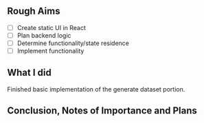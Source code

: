 

## Rough Aims
- [ ] Create static UI in React
- [ ] Plan backend logic
- [ ] Determine functionality/state residence
- [ ] Implement functionality

## What I did

Finished basic implementation of the generate dataset portion. 
## Conclusion, Notes of Importance and Plans
